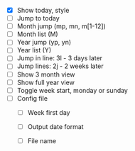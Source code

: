 - [x] Show today, style
- [ ] Jump to today
- [ ] Month jump (mp, mn, m[1-12]<cr>)
- [ ] Month list (M)
- [ ] Year jump (yp, yn)
- [ ] Year list (Y)
- [ ] Jump in line: 3l - 3 days later
- [ ] Jump lines: 2j - 2 weeks later
- [ ] Show 3 month view
- [ ] Show full year view
- [ ] Toggle week start, monday or sunday
- [ ] Config file
    - [ ] Week first day
    - [ ] Output date format 
    - [ ] File name

